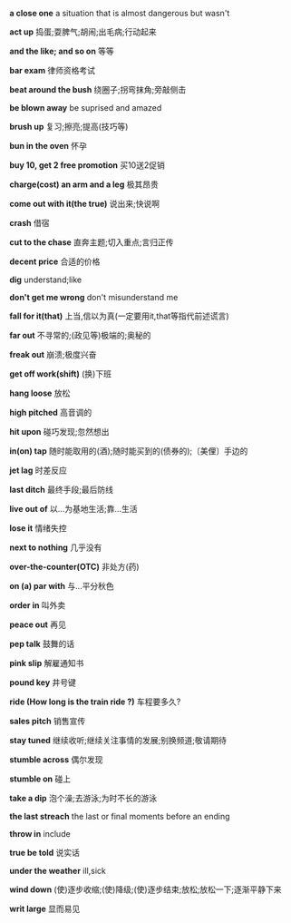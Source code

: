 **a close one** a situation that is almost dangerous but wasn't

**act up** 捣蛋;耍脾气;胡闹;出毛病;行动起来

**and the like; and so on** 等等

**bar exam** 律师资格考试

**beat around the bush** 绕圈子;拐弯抹角;旁敲侧击

**be blown away** be suprised and amazed

**brush up** 复习;擦亮;提高(技巧等)

**bun in the oven** 怀孕

**buy 10, get 2 free promotion** 买10送2促销

**charge(cost) an arm and a leg** 极其昂贵

**come out with it(the true)** 说出来;快说啊

**crash** 借宿

**cut to the chase** 直奔主题;切入重点;言归正传

**decent price** 合适的价格

**dig** understand;like

**don't get me wrong** don't misunderstand me

**fall for it(that)** 上当,信以为真(一定要用it,that等指代前述谎言)

**far out** 不寻常的;(政见等)极端的;奥秘的

**freak out** 崩溃;极度兴奋

**get off work(shift)** (换)下班

**hang loose** 放松

**high pitched** 高音调的

**hit upon** 碰巧发现;忽然想出

**in(on) tap** 随时能取用的(酒);随时能买到的(债券的);〔美俚〕手边的

**jet lag** 时差反应

**last ditch** 最终手段;最后防线

**live out of** 以...为基地生活;靠...生活

**lose it** 情绪失控

**next to nothing** 几乎没有

**over-the-counter(OTC)** 非处方(药)

**on (a) par with** 与...平分秋色

**order in** 叫外卖

**peace out** 再见

**pep talk** 鼓舞的话

**pink slip** 解雇通知书

**pound key** 井号键

**ride (How long is the train ride ?)** 车程要多久?

**sales pitch** 销售宣传

**stay tuned** 继续收听;继续关注事情的发展;别换频道;敬请期待

**stumble across** 偶尔发现

**stumble on** 碰上

**take a dip** 泡个澡;去游泳;为时不长的游泳

**the last streach** the last or final moments before an ending

**throw in** include

**true be told** 说实话

**under the weather** ill,sick

**wind down** (使)逐步收缩;(使)降级;(使)逐步结束;放松;放松一下;逐渐平静下来

**writ large** 显而易见